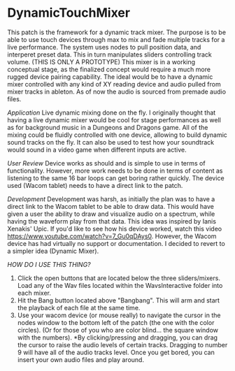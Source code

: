 # DynamicTouchMixer
This patch is the framework for a dynamic track mixer. The purpose is to be able to use touch devices through max to mix and fade multiple tracks for a live performance. The system uses nodes to pull position data, and interperet preset data. This in turn manipulates sliders controlling track volume. 
(THIS IS ONLY A PROTOTYPE) This mixer is in a working conceptual stage, as the finalized concept would require a much more rugged device pairing capability. The ideal would be to have a dynamic mixer controlled with any kind of XY reading device and audio pulled from mixer tracks in ableton. As of now the audio is sourced from premade audio files.

*Application* 
Live dynamic mixing done on the fly. I originally thought that having a live dynamic mixer would be cool for stage performances as well as for background music in a Dungeons and Dragons game. All of the mixing could be fluidly controlled with one device, allowing to build dynamic sound tracks on the fly. It can also be used to test how your soundtrack would sound in a video game when different inputs are active. 

*User Review* 
Device works as should and is simple to use in terms of functionality. However, more work needs to be done in terms of content as listening to the same 16 bar loops can get boring rather quickly. The device used (Wacom tablet) needs to have a direct link to the patch.

*Development*
Development was harsh, as initially the plan was to have a direct link to the Wacom tablet to be able to draw data. This would have given a user the ability to draw and visualize audio on a spectrum, while having the waveform play from that data. This idea was inspired by Ianis Xenakis' Upic. If you'd like to see how his device worked, watch this video https://www.youtube.com/watch?v=7_Gu0qDAys0. However, the Wacom device has had virtually no support or documentation. I decided to revert to a simpler idea (Dynamic Mixer). 

*HOW DO I USE THIS THING?*
1. Click the open buttons that are located below the three sliders/mixers. Load any of the Wav files located within the WavsInteractive folder into each mixer.
2. Hit the Bang button located above "Bangbang". This will arm and start the playback of each file at the same time. 
3. Use your wacom device (or mouse really) to navigate the cursor in the nodes window to the bottom left of the patch (the one with the color circles). (Or for those of you who are color blind... the square window with the numbers).
*By clicking/pressing and dragging, you can drag the cursor to raise the audio levels of certain tracks. Dragging to number 9 will have all of the audio tracks level.
Once you get bored, you can insert your own audio files and play around. 
